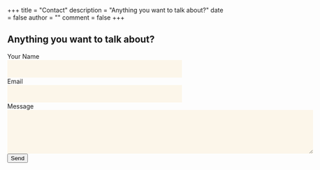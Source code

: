 +++
title = "Contact"
description = "Anything you want to talk about?"
date = false
author = ""
comment = false
+++
<h2>Anything you want to talk about?</h2>

<form class="black-80 sans-serif" accept-charset="UTF-8" action="https://formspree.io/f/xpzbdbwl" method="POST">
  <div>
    <label for="name">Your Name</label>
    <br>
    <input type="text" name="name" id="name" placeholder=" " style="border: none; border-color: transparent; background-color: #fcf6ea; width: 400px; height: 40px;">
  </div>
  <div>
    <label for="email">Email</label>
    <br>
    <input type="email" name="_replyto" id="email" placeholder=" " style="border: none; border-color: transparent; background-color: #fcf6ea; width: 400px; height: 40px;">
  </div>
  <div>
    <label for="message">Message</label>
    <br>
    <textarea name="message" id="message" placeholder=" " style="border: none; border-color: transparent; background-color: #fcf6ea; width: 700px; height: 100px;"></textarea>
  </div>
  <div>
    <input type="submit" value="Send">
  </div>
  </form>